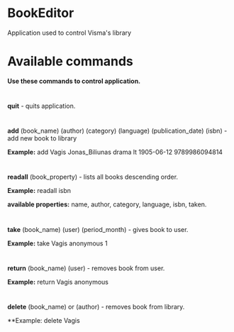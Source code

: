 # BookEditor
Application used to control Visma's library

# Available commands
**Use these commands to control application.**

#
**quit** - quits application.

#
**add** (book_name) (author) (category) (language) (publication_date) (isbn) - add new book to library

**Example:** add Vagis Jonas_Biliunas drama lt 1905-06-12 9789986094814

#
**readall** (book_property) - lists all books descending order.

**Example:** readall isbn

**available properties:** name, author, category, language, isbn, taken.

#
**take** (book_name) (user) (period_month) - gives book to user.

**Example:** take Vagis anonymous 1

#
**return** (book_name) (user) - removes book from user.

**Example:** return Vagis anonymous

#
**delete** (book_name) or (author) - removes book from library.

**Example: delete Vagis
